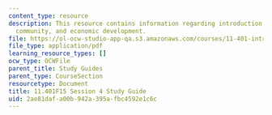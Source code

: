 ```yaml
---
content_type: resource
description: This resource contains information regarding introduction to housing,
  community, and economic development.
file: https://ol-ocw-studio-app-qa.s3.amazonaws.com/courses/11-401-introduction-to-housing-community-and-economic-development-fall-2015/2ae81dafa00b942a395afbc4592e1c6c_MIT11_401F15_Session4.pdf
file_type: application/pdf
learning_resource_types: []
ocw_type: OCWFile
parent_title: Study Guides
parent_type: CourseSection
resourcetype: Document
title: 11.401F15 Session 4 Study Guide
uid: 2ae81daf-a00b-942a-395a-fbc4592e1c6c
---
```

